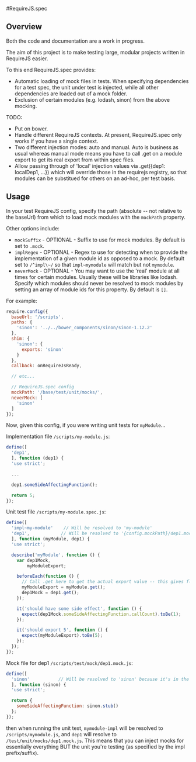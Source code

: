 #RequireJS.spec

## Overview

Both the code and documentation are a work in progress. 

The aim of this project is to make testing large, modular projects written in RequireJS easier. 

To this end RequireJS.spec provides:
* Automatic loading of mock files in tests. When specifying dependencies for a test spec, the unit under test is injected, while all other dependencies are loaded out of a mock folder.
* Exclusion of certain modules (e.g. lodash, sinon) from the above mocking.

TODO:
* Put on bower.
* Handle different RequireJS contexts. At present, RequireJS.spec only works if you have a single context.
* Two different injection modes: auto and manual. Auto is business as usual whereas manual mode means you have to call .get on a module export to get its real export from within spec files.
* Allow passing through of 'local' injection values via .get({dep1: localDep1, ...}) which will override those in the requirejs registry, so that modules can be substitued for others on an ad-hoc, per test basis.


## Usage

In your test RequireJS config, specify the path (absolute -- not relative to the baseUrl) from which to load mock modules with the `mockPath` property.

Other options include:
* `mockSuffix` - OPTIONAL - Suffix to use for mock modules. By default is set to `.mock`.
* `implRegex` - OPTIONAL - Regex to use for detecting when to provide the implementation of a given module id as opposed to a mock. By default set to `/^impl\~/` so that `impl~mymodule` will match but not `mymodule`.
* `neverMock` - OPTIONAL - You may want to use the 'real' module at all times for certain modules. Usually these will be libraries like lodash. Specify which modules should never be resolved to mock modules by setting an array of module ids for this property. By default is `[]`.

For example:

```javascript
require.config({
  baseUrl: '/scripts',
  paths: {
    'sinon': '../../bower_components/sinon/sinon-1.12.2'
  },
  shim: {
    'sinon': {
      exports: 'sinon'
    }
  },
  callback: onRequireJsReady,

  // etc...

  // RequireJS.spec config
  mockPath: '/base/test/unit/mocks/',
  neverMock: [
    'sinon'
  ]
});

```

Now, given this config, if you were writing unit tests for `myModule`...

Implementation file `/scripts/my-module.js`:

```javascript
define([
  'dep1',
  ], function (dep1) {
  'use strict';

  ...

  dep1.someSideAffectingFunction();

  return 5;
});
````

Unit test file `/scripts/my-module.spec.js`:

```javascript
define([
  'impl~my-module'    // Will be resolved to 'my-module' 
  'dep1',            // Will be resolved to '{config.mockPath}/dep1.mock'
  ], function (myModule, dep1) {
  'use strict';

  describe('myModule', function () {
    var dep1Mock,
        myModuleExport;

    beforeEach(function () {
      // Call .get here to get the actual export value -- this gives flexibility and enables reloading of mocks before every test
      myModuleExport = myModule.get();
      dep1Mock = dep1.get();
    });

    it('should have some side effect', function () {
      expect(dep1Mock.someSideAffectingFunction.callCount).toBe(1);
    });

    it('should export 5', function () {
      expect(myModuleExport).toBe(5);
    });
  });
});
````

Mock file for dep1 `/scripts/test/mock/dep1.mock.js`:

```javascript
define([
  'sinon'           // Will be resolved to 'sinon' because it's in the config neverMock array 
  ], function (sinon) {
  'use strict';

  return {
    someSideAffectingFunction: sinon.stub()
  };
});
````

then when running the unit test, `mymodule-impl` will be resolved to `/scripts/mymodule.js`, and `dep1` will resolve to `/test/unit/mocks/dep1.mock.js`. This means that you can inject mocks for essentially everything BUT the unit you're testing (as specified by the impl prefix/suffix).
